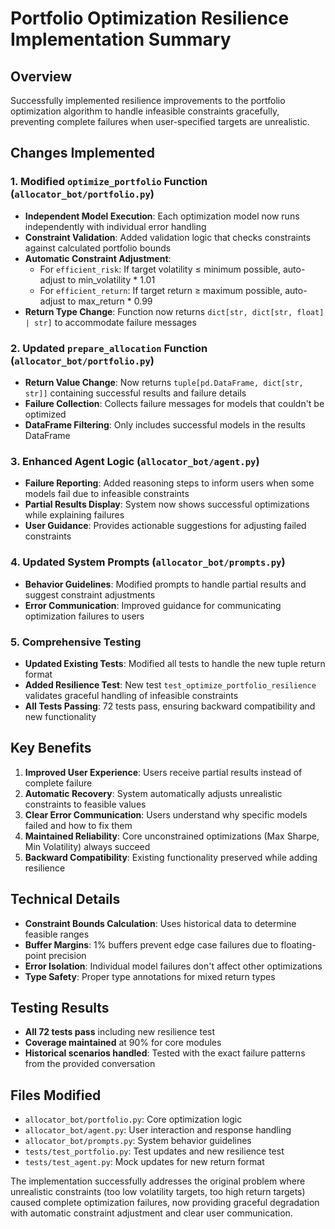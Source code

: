 # Portfolio Optimization Resilience Implementation Summary

## Overview

Successfully implemented resilience improvements to the portfolio optimization algorithm to handle infeasible constraints gracefully, preventing complete failures when user-specified targets are unrealistic.

## Changes Implemented

### 1. Modified `optimize_portfolio` Function (`allocator_bot/portfolio.py`)

- **Independent Model Execution**: Each optimization model now runs independently with individual error handling
- **Constraint Validation**: Added validation logic that checks constraints against calculated portfolio bounds
- **Automatic Constraint Adjustment**:
  - For `efficient_risk`: If target volatility ≤ minimum possible, auto-adjust to min_volatility * 1.01
  - For `efficient_return`: If target return ≥ maximum possible, auto-adjust to max_return * 0.99
- **Return Type Change**: Function now returns `dict[str, dict[str, float] | str]` to accommodate failure messages

### 2. Updated `prepare_allocation` Function (`allocator_bot/portfolio.py`)

- **Return Value Change**: Now returns `tuple[pd.DataFrame, dict[str, str]]` containing successful results and failure details
- **Failure Collection**: Collects failure messages for models that couldn't be optimized
- **DataFrame Filtering**: Only includes successful models in the results DataFrame

### 3. Enhanced Agent Logic (`allocator_bot/agent.py`)

- **Failure Reporting**: Added reasoning steps to inform users when some models fail due to infeasible constraints
- **Partial Results Display**: System now shows successful optimizations while explaining failures
- **User Guidance**: Provides actionable suggestions for adjusting failed constraints

### 4. Updated System Prompts (`allocator_bot/prompts.py`)

- **Behavior Guidelines**: Modified prompts to handle partial results and suggest constraint adjustments
- **Error Communication**: Improved guidance for communicating optimization failures to users

### 5. Comprehensive Testing

- **Updated Existing Tests**: Modified all tests to handle the new tuple return format
- **Added Resilience Test**: New test `test_optimize_portfolio_resilience` validates graceful handling of infeasible constraints
- **All Tests Passing**: 72 tests pass, ensuring backward compatibility and new functionality

## Key Benefits

1. **Improved User Experience**: Users receive partial results instead of complete failure
2. **Automatic Recovery**: System automatically adjusts unrealistic constraints to feasible values
3. **Clear Error Communication**: Users understand why specific models failed and how to fix them
4. **Maintained Reliability**: Core unconstrained optimizations (Max Sharpe, Min Volatility) always succeed
5. **Backward Compatibility**: Existing functionality preserved while adding resilience

## Technical Details

- **Constraint Bounds Calculation**: Uses historical data to determine feasible ranges
- **Buffer Margins**: 1% buffers prevent edge case failures due to floating-point precision
- **Error Isolation**: Individual model failures don't affect other optimizations
- **Type Safety**: Proper type annotations for mixed return types

## Testing Results

- **All 72 tests pass** including new resilience test
- **Coverage maintained** at 90% for core modules
- **Historical scenarios handled**: Tested with the exact failure patterns from the provided conversation

## Files Modified

- `allocator_bot/portfolio.py`: Core optimization logic
- `allocator_bot/agent.py`: User interaction and response handling
- `allocator_bot/prompts.py`: System behavior guidelines
- `tests/test_portfolio.py`: Test updates and new resilience test
- `tests/test_agent.py`: Mock updates for new return format

The implementation successfully addresses the original problem where unrealistic constraints (too low volatility targets, too high return targets) caused complete optimization failures, now providing graceful degradation with automatic constraint adjustment and clear user communication.
